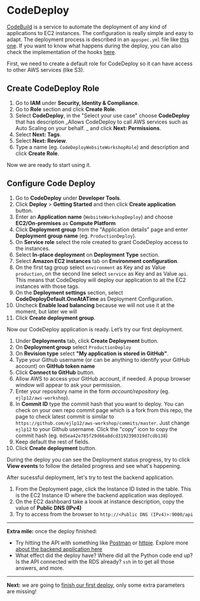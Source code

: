 # CodeDeploy

[CodeBuild](http://docs.aws.amazon.com/codedeploy/latest/userguide/welcome.html) is a service to automate the deployment of any kind of applications to EC2 instances. The configuration is really simple and easy to adapt. The deployment process is described in an `appspec.yml` file like [this one](/appspec.yml). If you want to know what happens during the deploy, you can also check the implementation of the hooks [here](/infrastructure/aws/codedeploy).

First, we need to create a default role for CodeDeploy so it can have access to other AWS services (like S3).

## Create CodeDeploy Role
1. Go to **IAM** under **Security, Identity & Compliance**.
2. Go to **Role** section and click **Create Role**.
3. Select **CodeDeploy**, in the "Select your use case" choose **CodeDeploy** that has description _Allows CodeDeploy to call AWS services such as Auto Scaling on your behalf. _ and click **Next: Permissions**.
4. Select **Next: Tags**.
4. Select **Next: Review**.
5. Type a name (eg. `CodeDeployWebsiteWorkshopRole`) and description and click **Create Role**.

Now we are ready to start using it.

##  Configure Code Deploy
1. Go to **CodeDeploy** under **Developer Tools**.
2. Click **Deploy** > **Getting Started** and then click **Create application** button.
3. Enter an **Application name** (`WebsiteWorkshopDeploy`) and choose **EC2/On-premises** as **Compute Platform**
4. Click **Deployment group** from the "Application details" page and enter **Deployment group name** (eg. `ProductionDeploy`).
5. On **Service role** select the role created to grant CodeDeploy access to the instances.
6. Select **In-place deployment** on **Deployment Type** section.
7. Select **Amazon EC2 instances** tab on **Environment configuration**.
8. On the first tag group select `environment` as Key and as Value `production`, on the second line select `service` as Key and as Value `api`. This means that CodeDeploy will deploy our application to all the EC2 instances with those tags.
9. On the **Deployment settings** section, select **CodeDeployDefault.OneAtATime** as Deployment Configuration.
10. Uncheck **Enable load balancing** because we will not use it at the moment, but later we will 
11. Click **Create deployment group**.

Now our CodeDeploy application is ready. Let’s try our first deployment.

1. Under **Deployments** tab, click **Create Deployment** button.
2. On **Deployment group** select `ProductionDeploy`
3. On **Revision type** select **"My application is stored in GitHub"**.
4. Type your Github username (or can be anything to identify your GitHub account) on **GitHub token name** 
5. Click **Connect to GitHub** button.
6. Allow AWS to access your GitHub account, if needed. A popup browser window will appear to ask your permission.
7. Enter your repository name in the form _account/repository_ (eg. `ejlp12/aws-workshop`).
8. In **Commit ID** type the commit hash that you want to deploy. You can check on your own repo commit page which is a fork  from this repo, the page to check latest commit is similar to `https://github.com/ejlp12/aws-workshop/commits/master`. Just change `ejlp12` to your Github username. Click the "copy" icon to copy the commit hash (eg. `0d5ea42e785f29d66a8dcd3192390319d7cdb138`) 
9. Keep default the rest of fields.
8. Click **Create deployment** button.

During the deploy you can see the Deployment status progress, try to click **View events** to follow the detailed progress and see what's happening.

After sucessful deployment, let's try to test the backend application.

1. From the Deployment page, click the Instance ID listed in the table. This is the EC2 Instance ID where the backend application was deployed.
2. On the EC2 dashboard take a loook at instance description, copy the value of **Public DNS (IPv4)**
3. Try to access from the browser to `http://<Public DNS (IPv4)>:9000/api`

---
**Extra mile:** once the deploy finished:

- Try hitting the API with something like [Postman](https://www.getpostman.com/) or [httpie](https://httpie.org/). Explore more [about the backend application here](backend/README.md)
- What effect did the deploy have? Where did all the Python code end up? Is the API connected with the RDS already? `ssh` in to get all those answers, and more.

---
**Next:** we are going to [finish our first deploy](/workshop/s3-web-ec2-api-rds/05-finishing-up.md), only some extra parameters are missing!
